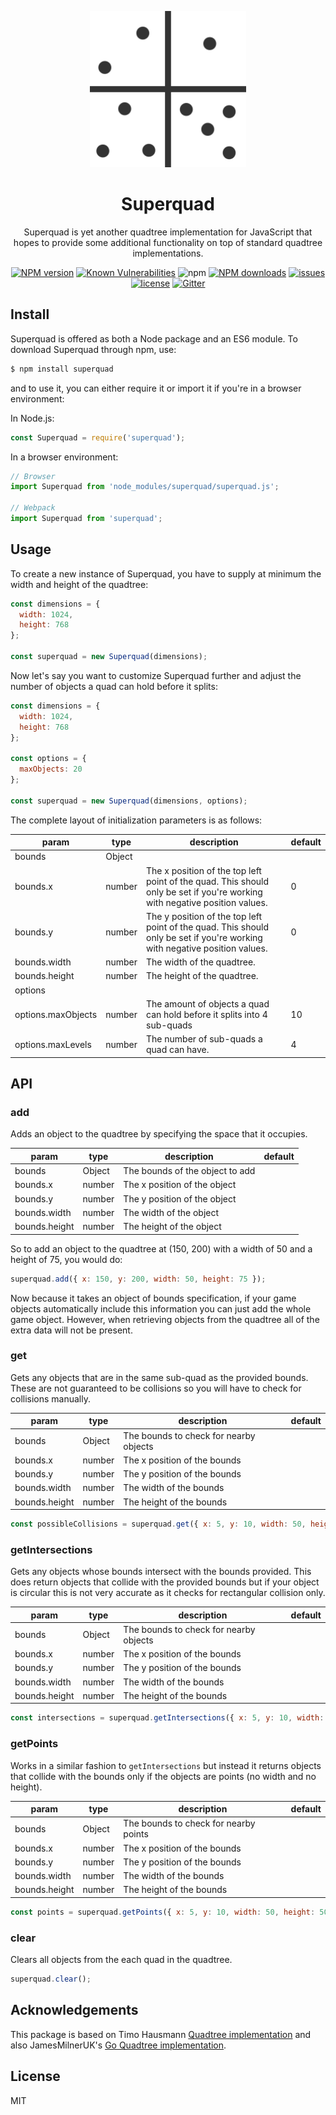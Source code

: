 <p align="center">
  <img width="250" height="250" src="https://github.com/robertcorponoi/graphics/blob/master/superquad/superquad-logo.png?raw=true">
</p>

<h1 align="center">Superquad</h1>

<p align="center">Superquad is yet another quadtree implementation for JavaScript that hopes to provide some additional functionality on top of standard quadtree implementations.<p>

<div align="center">

  [![NPM version](https://img.shields.io/npm/v/superquad.svg?style=flat)](https://www.npmjs.com/package/superquad)
  [![Known Vulnerabilities](https://snyk.io/test/github/robertcorponoi/superquad/badge.svg)](https://snyk.io/test/github/robertcorponoi/superquad)
  ![npm](https://img.shields.io/npm/dt/superquad)
  [![NPM downloads](https://img.shields.io/npm/dm/superquad.svg?style=flat)](https://www.npmjs.com/package/superquad)
  <a href="https://badge.fury.io/js/superquad"><img src="https://img.shields.io/github/issues/robertcorponoi/superquad.svg" alt="issues" height="18"></a>
  <a href="https://badge.fury.io/js/superquad"><img src="https://img.shields.io/github/license/robertcorponoi/superquad.svg" alt="license" height="18"></a>
  [![Gitter](https://badges.gitter.im/gitterHQ/gitter.svg)](https://gitter.im/robertcorponoi)

</div>

## **Install**

Superquad is offered as both a Node package and an ES6 module. To download Superquad through npm, use:

```bash
$ npm install superquad
```

and to use it, you can either require it or import it if you're in a browser environment:

In Node.js:
```js
const Superquad = require('superquad');
```

In a browser environment:
```js
// Browser
import Superquad from 'node_modules/superquad/superquad.js';

// Webpack
import Superquad from 'superquad';
```

## **Usage**

To create a new instance of Superquad, you have to supply at minimum the width and height of the quadtree:

```js
const dimensions = {
  width: 1024,
  height: 768
};

const superquad = new Superquad(dimensions);
```

Now let's say you want to customize Superquad further and adjust the number of objects a quad can hold before it splits:

```js
const dimensions = {
  width: 1024,
  height: 768
};

const options = {
  maxObjects: 20
};

const superquad = new Superquad(dimensions, options);
```

The complete layout of initialization parameters is as follows:

| param      	        | type   	| description                                                             	                                                 | default 	|
|-------------------	|--------	|--------------------------------------------------------------------------------------------------------------------------- |---------	|
| bounds              | Object  |                                                                                                                            |          |
| bounds.x            | number  | The x position of the top left point of the quad. This should only be set if you're working with negative position values. | 0        |
| bounds.y            | number  | The y position of the top left point of the quad. This should only be set if you're working with negative position values. | 0        |
| bounds.width        | number  | The width of the quadtree.                                                                                                 |          |
| bounds.height       | number  | The height of the quadtree.                                                                                                |          |
| options             |         |                                                                                                                            |          |
| options.maxObjects 	| number 	| The amount of objects a quad can hold before it splits into 4 sub-quads 	                                                 | 10      	|
| options.maxLevels  	| number 	| The number of sub-quads a quad can have.                                	                                                 | 4       	|

## **API**

### **add**

Adds an object to the quadtree by specifying the space that it occupies.

| param         	| type   	| description                     	| default 	|
|---------------	|--------	|---------------------------------	|---------	|
| bounds        	| Object 	| The bounds of the object to add 	|         	|
| bounds.x      	| number 	| The x position of the object    	|         	|
| bounds.y      	| number 	| The y position of the object    	|         	|
| bounds.width  	| number 	| The width of the object         	|         	|
| bounds.height 	| number 	| The height of the object        	|         	|

So to add an object to the quadtree at (150, 200) with a width of 50 and a height of 75, you would do:

```js
superquad.add({ x: 150, y: 200, width: 50, height: 75 });
```

Now because it takes an object of bounds specification, if your game objects automatically include this information you can just add the whole game object. However, when retrieving objects from the quadtree all of the extra data will not be present.

### **get**

Gets any objects that are in the same sub-quad as the provided bounds. These are not guaranteed to be collisions so you will have to check for collisions manually.

| param         	| type   	| description                     	      | default 	|
|---------------	|--------	|---------------------------------------- |---------	|
| bounds        	| Object 	| The bounds to check for nearby objects	|         	|
| bounds.x      	| number 	| The x position of the bounds    	      |         	|
| bounds.y      	| number 	| The y position of the bounds    	      |         	|
| bounds.width  	| number 	| The width of the bounds         	      |         	|
| bounds.height 	| number 	| The height of the bounds        	      |         	|

```js
const possibleCollisions = superquad.get({ x: 5, y: 10, width: 50, height: 50 });
```

### **getIntersections**

Gets any objects whose bounds intersect with the bounds provided. This does return objects that collide with the provided bounds but if your object is circular this is not very accurate as it checks for rectangular collision only.

| param         	| type   	| description                     	      | default 	|
|---------------	|--------	|---------------------------------------- |---------	|
| bounds        	| Object 	| The bounds to check for nearby objects	|         	|
| bounds.x      	| number 	| The x position of the bounds    	      |         	|
| bounds.y      	| number 	| The y position of the bounds    	      |         	|
| bounds.width  	| number 	| The width of the bounds         	      |         	|
| bounds.height 	| number 	| The height of the bounds        	      |         	|

```js
const intersections = superquad.getIntersections({ x: 5, y: 10, width: 50, height: 50 });
```

### **getPoints**

Works in a similar fashion to `getIntersections` but instead it returns objects that collide with the bounds only if the objects are points (no width and no height).

| param         	| type   	| description                     	      | default 	|
|---------------	|--------	|---------------------------------------- |---------	|
| bounds        	| Object 	| The bounds to check for nearby points  	|         	|
| bounds.x      	| number 	| The x position of the bounds    	      |         	|
| bounds.y      	| number 	| The y position of the bounds    	      |         	|
| bounds.width  	| number 	| The width of the bounds         	      |         	|
| bounds.height 	| number 	| The height of the bounds        	      |         	|

```js
const points = superquad.getPoints({ x: 5, y: 10, width: 50, height: 50 });
```

### **clear**

Clears all objects from the each quad in the quadtree.

```js
superquad.clear();
```

## **Acknowledgements**

This package is based on Timo Hausmann [Quadtree implementation](https://github.com/timohausmann/quadtree-js) and also JamesMilnerUK's [Go Quadtree implementation](https://github.com/JamesMilnerUK/quadtree-go).

## License

MIT